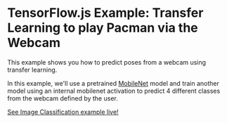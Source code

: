 # TensorFlow.js Example: Transfer Learning to play Pacman via the Webcam

This example shows you how to predict poses from a webcam using transfer
learning.

In this example, we'll use a pretrained [MobileNet](https://github.com/tensorflow/tfjs-examples/tree/master/mobilenet) model and train another model
using an internal mobilenet activation to predict 4 different classes from the
webcam defined by the user.

[See Image Classification example live!](https://storage.googleapis.com/tfjs-examples/webcam-transfer-learning/dist/index.html)



